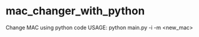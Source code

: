 # mac_changer_with_python
Change MAC using python code
USAGE: python main.py -i <interface> -m <new_mac>

